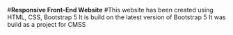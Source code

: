 #**Responsive Front-End Website**
#This website has been created using HTML, CSS, Bootstrap 5
It is build on the latest version of Bootstrap 5
It was build as a project for CMSS
